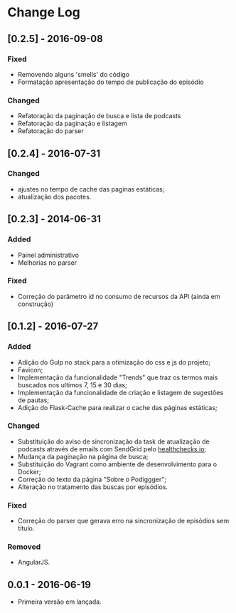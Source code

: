 # Change Log

## [0.2.5] - 2016-09-08
### Fixed
- Removendo alguns 'smells' do código
- Formatação apresentação do tempo de publicação do episódio

### Changed
- Refatoração da paginação de busca e lista de podcasts
- Refatoração da paginação e listagem
- Refatoração do parser

## [0.2.4] - 2016-07-31
### Changed
- ajustes no tempo de cache das paginas estáticas;
- atualização dos pacotes.

## [0.2.3] - 2014-06-31
### Added
- Painel administrativo
- Melhorias no parser

### Fixed
- Correção do parâmetro id no consumo de recursos da API (ainda em construção)

## [0.1.2] - 2016-07-27
### Added
- Adição do Gulp no stack para a otimização do css e js do projeto;
- Favicon;
- Implementação da funcionalidade "Trends" que traz os termos mais buscados nos ultimos 7, 15 e 30 dias;
- Implementação da funcionalidade de criação e listagem de sugestões de pautas;
- Adição do Flask-Cache para realizar o cache das páginas estáticas;

### Changed
- Substituição do aviso de sincronização da task de atualização de podcasts através de emails com SendGrid pelo [healthchecks.io](https://healthchecks.io/);
- Mudança da paginação na página de busca;
- Substituição do Vagrant como ambiente de desenvolvimento para o Docker;
- Correção do texto da página "Sobre o Podiggger";
- Alteração no tratamento das buscas por episódios.

### Fixed
- Correção do parser que gerava erro  na sincronização de episódios sem título.

### Removed
- AngularJS.

## 0.0.1 - 2016-06-19
- Primeira versão em lançada.
